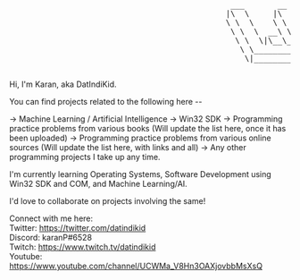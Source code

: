 <!---
- 👋 Hi, I’m @94kp
- 👀 I’m interested in ...
- 🌱 I’m currently learning ...
- 💞️ I’m looking to collaborate on ...
- 📫 How to reach me ...
--->

<!---
94kp/94kp is a ✨ special ✨ repository because its `README.md` (this file) appears on your GitHub profile.
You can click the Preview link to take a look at your changes.
--->
<pre>
                                               ___       __   _______   ___       ________  ________  _____ ______   _______      
                                              |\  \     |\  \|\  ___ \ |\  \     |\   ____\|\   __  \|\   _ \  _   \|\  ___ \     
                                              \ \  \    \ \  \ \   __/|\ \  \    \ \  \___|\ \  \|\  \ \  \\\__\ \  \ \   __/|    
                                               \ \  \  __\ \  \ \  \_|/_\ \  \    \ \  \    \ \  \\\  \ \  \\|__| \  \ \  \_|/__  
                                                \ \  \|\__\_\  \ \  \_|\ \ \  \____\ \  \____\ \  \\\  \ \  \    \ \  \ \  \_|\ \ 
                                                 \ \____________\ \_______\ \_______\ \_______\ \_______\ \__\    \ \__\ \_______\
                                                  \|____________|\|_______|\|_______|\|_______|\|_______|\|__|     \|__|\|_______|
                                                                             
</pre>                                                                            
Hi, I'm Karan, aka DatIndiKid.

You can find projects related to the following here --

-> Machine Learning / Artificial Intelligence
-> Win32 SDK
-> Programming practice problems from various books (Will update the list here, once it has been uploaded)
-> Programming practice problems from various online sources (Will update the list here, with links and all)
-> Any other programming projects I take up any time.

I'm currently learning Operating Systems, Software Development using Win32 SDK and COM, and Machine Learning/AI.

I'd love to collaborate on projects involving the same!


Connect with me here: <br>
Twitter: https://twitter.com/datindikid<br>
Discord: karanP#6528<br>
Twitch: https://www.twitch.tv/datindikid<br>
Youtube: https://www.youtube.com/channel/UCWMa_V8Hn3OAXjovbbMsXsQ<br>

